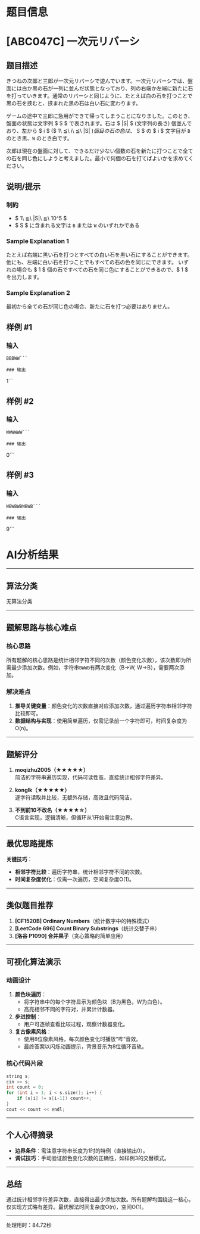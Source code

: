 # 题目信息

# [ABC047C] 一次元リバーシ

## 题目描述

[problemUrl]: https://atcoder.jp/contests/abc047/tasks/arc063_a

きつねの次郎と三郎が一次元リバーシで遊んでいます。一次元リバーシでは、盤面には白か黒の石が一列に並んだ状態となっており、列の右端か左端に新たに石を打っていきます。通常のリバーシと同じように、たとえば白の石を打つことで黒の石を挟むと、挟まれた黒の石は白い石に変わります。

ゲームの途中で三郎に急用ができて帰ってしまうことになりました。このとき、盤面の状態は文字列 $ S $ で表されます。石は $ |S| $ (文字列の長さ) 個並んでおり、左から $ i $ ($ 1\ ≦\ i\ ≦\ |S| $) 個目の石の色は、$ S $ の $ i $ 文字目が `B` のとき黒、`W` のとき白です。

次郎は現在の盤面に対して、できるだけ少ない個数の石を新たに打つことで全ての石を同じ色にしようと考えました。最小で何個の石を打てばよいかを求めてください。

## 说明/提示

### 制約

- $ 1\ ≦\ |S|\ ≦\ 10^5 $
- $ S $ に含まれる文字は `B` または `W` のいずれかである

### Sample Explanation 1

たとえば右端に黒い石を打つとすべての白い石を黒い石にすることができます。他にも、左端に白い石を打つことでもすべての石の色を同じにできます。 いずれの場合も $ 1 $ 個の石ですべての石を同じ色にすることができるので、$ 1 $ を出力します。

### Sample Explanation 2

最初から全ての石が同じ色の場合、新たに石を打つ必要はありません。

## 样例 #1

### 输入

```
BBBWW```

### 输出

```
1```

## 样例 #2

### 输入

```
WWWWWW```

### 输出

```
0```

## 样例 #3

### 输入

```
WBWBWBWBWB```

### 输出

```
9```

# AI分析结果



---

## **算法分类**
无算法分类

---

## **题解思路与核心难点**
### **核心思路**
所有题解的核心思路是统计相邻字符不同的次数（颜色变化次数），该次数即为所需最少添加次数。例如，字符串`BWWB`有两次变化（B→W, W→B），需要两次添加。

### **解决难点**
1. **推导关键变量**：颜色变化的次数直接对应添加次数，通过遍历字符串相邻字符比较即可。
2. **数据结构与实现**：使用简单遍历，仅需记录前一个字符即可，时间复杂度为O(n)。

---

## **题解评分**
1. **moqizhu2005（★★★★★）**  
   简洁的字符串遍历实现，代码可读性高，直接统计相邻字符差异。

2. **konglk（★★★★★）**  
   逐字符读取并比较，无额外存储，高效且代码简洁。

3. **不到前10不改名（★★★★☆）**  
   C语言实现，逻辑清晰，但循环从1开始需注意边界。

---

## **最优思路提炼**
**关键技巧**：  
- **相邻字符比较**：遍历字符串，统计相邻字符不同的次数。
- **时间复杂度优化**：仅需一次遍历，空间复杂度O(1)。

---

## **类似题目推荐**
1. **[CF1520B] Ordinary Numbers**（统计数字中的特殊模式）
2. **[LeetCode 696] Count Binary Substrings**（统计交替子串）
3. **[洛谷 P1090] 合并果子**（贪心策略的简单应用）

---

## **可视化算法演示**
### **动画设计**
1. **颜色块遍历**：  
   - 将字符串中的每个字符显示为颜色块（B为黑色，W为白色）。
   - 高亮相邻不同的字符对，并累计计数器。
2. **步进控制**：  
   - 用户可逐帧查看比较过程，观察计数器变化。
3. **复古像素风格**：  
   - 使用8位像素风格，每次颜色变化时播放“哔”音效。
   - 最终答案以闪烁动画提示，背景音乐为8位循环音轨。

### **核心代码片段**
```cpp
string s;
cin >> s;
int count = 0;
for (int i = 1; i < s.size(); i++) {
    if (s[i] != s[i-1]) count++;
}
cout << count << endl;
```

---

## **个人心得摘录**
- **边界条件**：需注意字符串长度为1时的特例（直接输出0）。
- **调试技巧**：手动验证颜色变化次数的正确性，如样例3的交替模式。

---

## **总结**
通过统计相邻字符差异次数，直接得出最少添加次数。所有题解均围绕这一核心，仅实现方式略有差异。最优解法时间复杂度O(n)，空间O(1)。

---
处理用时：84.72秒